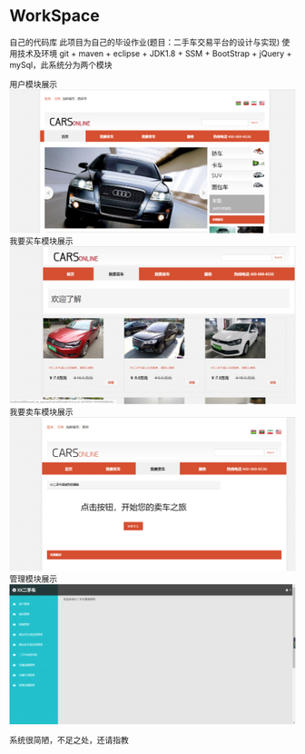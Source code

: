 # WorkSpace
自己的代码库
此项目为自己的毕设作业(题目：二手车交易平台的设计与实现)
使用技术及环境 git + maven + eclipse + JDK1.8 + SSM + BootStrap + jQuery + mySql，此系统分为两个模块

用户模块展示
![image](https://github.com/MikeMengN/WorkSpace/blob/master/images/image.png)
我要买车模块展示
![image](https://github.com/MikeMengN/WorkSpace/blob/master/images/03.png)
我要卖车模块展示
![image](https://github.com/MikeMengN/WorkSpace/blob/master/images/04.png)
管理模块展示
![image](https://github.com/MikeMengN/WorkSpace/blob/master/images/01.png)

系统很简陋，不足之处，还请指教
